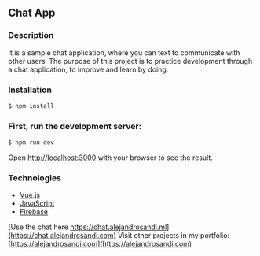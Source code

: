 ## Chat App

### Description

It is a sample chat application, where you can text to communicate with other users. The purpose of this project is to practice development through a chat application, to improve and learn by doing.

### Installation

```bash
$ npm install
```

### First, run the development server:

```bash
$ npm run dev
```

Open [http://localhost:3000](http://localhost:3000) with your browser to see the result.

### Technologies

- [Vue.js](https://www.typescriptlang.org/)
- [JavaScript](https://nextjs.org/)
- [Firebase](https://graphql.org/)

[Use the chat here https://chat.alejandrosandi.ml](https://chat.alejandrosandi.com)
Visit other projects in my portfolio: [https://alejandrosandi.com](https://alejandrosandi.com)
